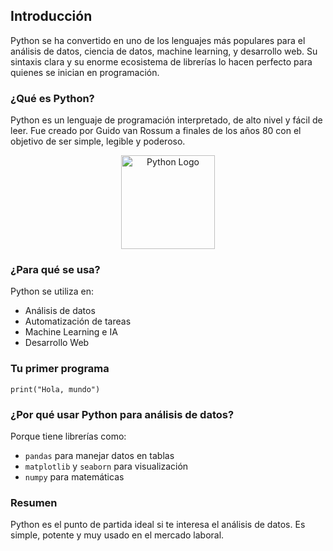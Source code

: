 <h2>
    <a id="introduccion" class="anchor" href="#introduccion" aria-hidden="true">
        <span aria-hidden="true" class="octicon octicon-link"></span>
    </a>Introducción
</h2>
<p>Python se ha convertido en uno de los lenguajes más populares para el análisis de datos, ciencia de datos, machine learning, y desarrollo web. Su sintaxis clara y su enorme ecosistema de librerías lo hacen perfecto para quienes se inician en programación.</p>

<h3>
    <a id="que-es-python" class="anchor" href="#que-es-python" aria-hidden="true">
        <span aria-hidden="true" class="octicon octicon-link"></span>
    </a>¿Qué es Python?
</h3>
<p>Python es un lenguaje de programación interpretado, de alto nivel y fácil de leer. Fue creado por Guido van Rossum a finales de los años 80 con el objetivo de ser simple, legible y poderoso.</p>

<p style="text-align:center;">
    <img src="https://upload.wikimedia.org/wikipedia/commons/c/c3/Python-logo-notext.svg" alt="Python Logo" width="150">
</p>

<h3>
    <a id="para-que-se-usa" class="anchor" href="#para-que-se-usa" aria-hidden="true">
        <span aria-hidden="true" class="octicon octicon-link"></span>
    </a>¿Para qué se usa?
</h3>
<p>Python se utiliza en:</p>
<ul>
    <li>Análisis de datos</li>
    <li>Automatización de tareas</li>
    <li>Machine Learning e IA</li>
    <li>Desarrollo Web</li>
</ul>

<h3>
    <a id="primer-ejemplo" class="anchor" href="#primer-ejemplo" aria-hidden="true">
        <span aria-hidden="true" class="octicon octicon-link"></span>
    </a>Tu primer programa
</h3>
<pre><code>print("Hola, mundo")</code></pre>

<h3>
    <a id="por-que-usar-python" class="anchor" href="#por-que-usar-python" aria-hidden="true">
        <span aria-hidden="true" class="octicon octicon-link"></span>
    </a>¿Por qué usar Python para análisis de datos?
</h3>
<p>Porque tiene librerías como:</p>
<ul>
    <li><code>pandas</code> para manejar datos en tablas</li>
    <li><code>matplotlib</code> y <code>seaborn</code> para visualización</li>
    <li><code>numpy</code> para matemáticas</li>
</ul>

<h3>
    <a id="conclusion" class="anchor" href="#conclusion" aria-hidden="true">
        <span aria-hidden="true" class="octicon octicon-link"></span>
    </a>Resumen
</h3>
<p>Python es el punto de partida ideal si te interesa el análisis de datos. Es simple, potente y muy usado en el mercado laboral.</p>